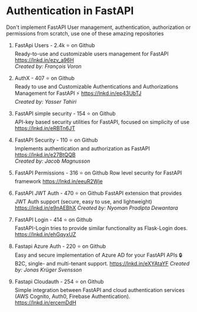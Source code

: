 
# Authentication in FastAPI

Don't implement FastAPI User management, authentication, authorization or permissions from scratch, use one of these amazing repositories

1. FastApi Users - 2.4k ⭐ on Github  
Ready-to-use and customizable users management for FastAPI  <https://lnkd.in/ezv_a96H>  
_Created by: François Voron_
  
2. AuthX - 407 ⭐ on Github  
Ready to use and Customizable Authentications and Authorizations Management for FastAPI ⚡
<https://lnkd.in/ep43UbTJ>  
_Created by: Yasser Tahiri_
  
3. FastAPI simple security - 154 ⭐ on Github    
API-key based security utilities for FastAPI, focused on simplicity of use  
<https://lnkd.in/eRBTn6JT> 
  
4. FastAPI Security - 110 ⭐ on Github  
Implements authentication and authorization as FastAPI  
<https://lnkd.in/e27BtQQB>  
_Created by: Jacob Magnusson_
  
5. FastAPI Permissions - 316 ⭐ on Github
Row level security for FastAPI framework
<https://lnkd.in/eeuR2Wje>
  
6. FastAPI JWT Auth - 470 ⭐ on Github
FastAPI extension that provides JWT Auth support (secure, easy to use, and lightweight)
<https://lnkd.in/e9nAEBhX>
_Created by: Nyoman Pradipta Dewantara_
  
7. FastAPI Login - 414 ⭐ on Github  
FastAPI-Login tries to provide similar functionality as Flask-Login does.
<https://lnkd.in/ehGqyxUZ>
  
8. Fastapi Azure Auth - 220 ⭐ on Github  
Easy and secure implementation of Azure AD for your FastAPI APIs 🔒 B2C, single- and multi-tenant support.
<https://lnkd.in/eXYAtaYF>
_Created by: Jonas Krüger Svensson_
  
9. Fastapi Cloudauth - 254 ⭐ on Github    
Simple integration between FastAPI and cloud authentication services (AWS Cognito, Auth0, Firebase Authentication).  
<https://lnkd.in/ercemDdH>
  